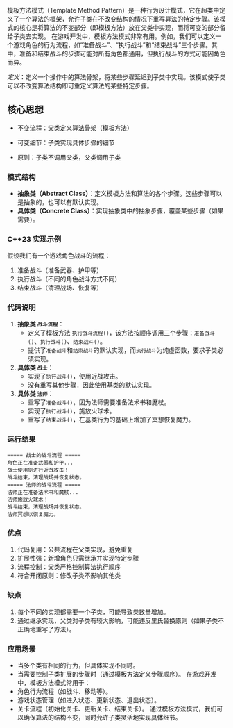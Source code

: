 模板方法模式（Template Method Pattern）是一种行为设计模式，它在超类中定义了一个算法的框架，允许子类在不改变结构的情况下重写算法的特定步骤。该模式的核心是将算法的不变部分（即模板方法）放在父类中实现，而将可变的部分留给子类去实现。
在游戏开发中，模板方法模式非常有用。例如，我们可以定义一个游戏角色的行为流程，如“准备战斗”、“执行战斗”和“结束战斗”三个步骤。其中，准备和结束战斗的步骤可能对所有角色都通用，但执行战斗的方式可能因角色而异。

*定义*：定义一个操作中的算法骨架，将某些步骤延迟到子类中实现。该模式使子类可以不改变算法结构即可重定义算法的某些特定步骤。

## 核心思想

- 不变流程：父类定义算法骨架（模板方法）

- 可变细节：子类实现具体步骤的细节

- 原则：子类不调用父类，父类调用子类

### 模式结构
- **抽象类（Abstract Class）**：定义模板方法和算法的各个步骤。这些步骤可以是抽象的，也可以有默认实现。
- **具体类（Concrete Class）**：实现抽象类中的抽象步骤，覆盖某些步骤（如果需要）。
### C++23 实现示例
假设我们有一个游戏角色战斗的流程：
1. 准备战斗（准备武器、护甲等）
2. 执行战斗（不同的角色战斗方式不同）
3. 结束战斗（清理战场、恢复等）

### 代码说明

1. **抽象类 `战斗流程`**：
   - 定义了模板方法 `执行战斗流程()`，该方法按顺序调用三个步骤：`准备战斗()`、`执行战斗()`、`结束战斗()`。
   - 提供了`准备战斗`和`结束战斗`的默认实现，而`执行战斗`为纯虚函数，要求子类必须实现。
2. **具体类 `战士`**：
   - 实现了`执行战斗()`，使用近战攻击。
   - 没有重写其他步骤，因此使用基类的默认实现。
3. **具体类 `法师`**：
   - 重写了`准备战斗()`，因为法师需要准备法术书和魔杖。
   - 实现了`执行战斗()`，施放火球术。
   - 重写了`结束战斗()`，在基类行为的基础上增加了冥想恢复魔力。

### 运行结果
```
===== 战士的战斗流程 =====
角色正在准备武器和护甲...
战士使用剑进行近战攻击！
战斗结束，清理战场并恢复状态。
===== 法师的战斗流程 =====
法师正在准备法术书和魔杖...
法师施放火球术！
战斗结束，清理战场并恢复状态。
法师冥想以恢复魔力。
```

### 优点

1. 代码复用：公共流程在父类实现，避免重复
2. 扩展性强：新增角色只需继承并实现特定步骤
3. 流程控制：父类严格控制算法执行顺序
4. 符合开闭原则：修改子类不影响其他类

### 缺点

1. 每个不同的实现都需要一个子类，可能导致类数量增加。
2. 通过继承实现，父类对子类有较大影响，可能违反里氏替换原则（如果子类不正确地重写了方法）。

### 应用场景

- 当多个类有相同的行为，但具体实现不同时。
- 当需要控制子类扩展的步骤时（通过模板方法定义步骤顺序）。
在游戏开发中，模板方法模式常用于：
- 角色行为流程（如战斗、移动等）。
- 游戏状态管理（如进入状态、更新状态、退出状态）。
- 关卡流程（初始化关卡、更新关卡、结束关卡）。
通过模板方法模式，我们可以确保算法的结构不变，同时允许子类灵活地实现具体细节。
